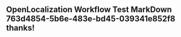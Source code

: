 <properties
ms.topic="hero-topic"
ms.test1="hero-topic"
ms.test2="test"/>

## OpenLocalization Workflow Test MarkDown 763d4854-5b6e-483e-bd45-039341e852f8 thanks!
